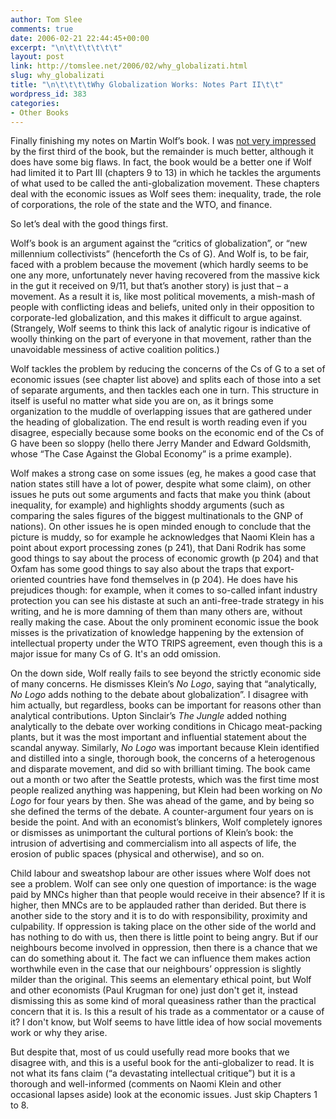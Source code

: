 ```yaml
---
author: Tom Slee
comments: true
date: 2006-02-21 22:44:45+00:00
excerpt: "\n\t\t\t\t\t\t"
layout: post
link: http://tomslee.net/2006/02/why_globalizati.html
slug: why_globalizati
title: "\n\t\t\t\tWhy Globalization Works: Notes Part II\t\t"
wordpress_id: 383
categories:
- Other Books
---
```



				

Finally finishing my notes on Martin Wolf’s book. I was [not
very impressed](http://whimsley.typepad.com/whimsley/2006/01/why_globalizati.html) by the first third of the book, but the remainder is much
better, although it does have some big flaws. In fact, the book would be
a better one if Wolf had limited it to Part III (chapters 9 to 13) in which he
tackles the arguments of what used to be called the anti-globalization
movement. These chapters deal with the economic issues as Wolf sees them:
inequality, trade, the role of corporations, the role of the state and the WTO,
and finance.





So let’s deal with the good things first. 




Wolf’s book is an argument against the “critics of
globalization”, or “new millennium collectivists” (henceforth the Cs of G). And
Wolf is, to be fair, faced with a problem because the movement (which hardly
seems to be one any more, unfortunately never having recovered from the massive
kick in the gut it received on 9/11, but that’s another story) is just that – a
movement. As a result it is, like most political movements, a mish-mash of
people with conflicting ideas and beliefs, united only in their opposition to
corporate-led globalization, and this makes it difficult to argue against. (Strangely,
Wolf seems to think this lack of analytic rigour is indicative of woolly
thinking on the part of everyone in that movement, rather than the unavoidable
messiness of active coalition politics.)




Wolf tackles the problem by reducing the concerns of the Cs
of G to a set of economic issues (see chapter list above) and splits each of
those into a set of separate arguments, and then tackles each one in turn. This
structure in itself is useful no matter what side you are on, as it brings some
organization to the muddle of overlapping issues that are gathered under the heading of
globalization. The end result is worth reading even if you disagree, especially
because some books on the economic end of the Cs of G have been so sloppy
(hello there Jerry Mander and Edward Goldsmith, whose “The Case Against the
Global Economy” is a prime example). 




Wolf makes a strong case on some issues (eg, he makes a good
case that nation states still have a lot of power, despite what some claim), on
other issues he puts out some arguments and facts that make you think (about
inequality, for example) and highlights shoddy arguments (such as comparing the
sales figures of the biggest multinationals to the GNP of nations). On other issues
he is open minded enough to conclude that the picture is muddy, so for example
he acknowledges that Naomi Klein has a point about export processing zones (p
241), that Dani Rodrik has some good things to say about the process of
economic growth (p 204) and that Oxfam has some good things to say also about
the traps that export-oriented countries have fond themselves in (p 204). He
does have his prejudices though: for example, when it comes to so-called infant
industry protection you can see his distaste at such an anti-free-trade
strategy in his writing, and he is more damning of them than many
others are, without really making the case. About the
only prominent economic issue the book misses is the privatization of knowledge
happening by the extension of intellectual property under the WTO TRIPS
agreement, even though this is a major issue for many Cs of G. It's an odd omission.




On the down side, Wolf really fails to see beyond the
strictly economic side of many concerns. He dismisses Klein’s _No Logo_, saying that “analytically, _No Logo_ adds nothing to the debate about
globalization”. I disagree with him actually, but regardless, books can be
important for reasons other than analytical contributions. Upton Sinclair’s
_The Jungle_ added nothing analytically to the debate over
working conditions in Chicago meat-packing plants, but it was the most
important and influential statement about the scandal anyway. Similarly, _No Logo_ was important because Klein
identified and distilled into a single, thorough book, the concerns of a
heterogenous and disparate movement, and did so with brilliant timing. The book
came out a month or two after the Seattle protests, which was the first time most people realized anything was happening,
but Klein had been working on _No Logo_
for four years by then. She was ahead of the game, and by being so she defined
the terms of the debate. A counter-argument four years
on is beside the point. And with an economist’s blinkers, Wolf completely
ignores or dismisses as unimportant the cultural portions of Klein’s book:
the intrusion of advertising and commercialism into all aspects of life, the
erosion of public spaces (physical and otherwise), and so on.





Child labour and sweatshop labour are other issues where
Wolf does not see a problem. Wolf can see only one question of importance: is
the wage paid by MNCs higher than that people would receive in their absence?
If it is higher, then MNCs are to be applauded rather than derided. But there
is another side to the story and it is to do with responsibility, proximity and
culpability. If oppression is taking place on the other side of the world and
has nothing to do with us, then there is little point to being angry. But if
our neighbours become involved in oppression, then there is a chance that we can do something
about it. The fact we can influence them makes action worthwhile even in the case that our neighbours’ oppression
is slightly milder than the original. This seems an elementary ethical
point, but Wolf and other economists (Paul Krugman for one) just don't get it, instead dismissing this as
some kind of moral queasiness rather than the practical concern that it is. Is this a result of his trade as a commentator or a cause of it? I don't know, but Wolf seems to have little idea of how social movements work or why they arise.  





But despite that, most of us could usefully read more books that we disagree
with, and this is a useful book for the anti-globalizer to read. It is not what
its fans claim (“a devastating intellectual critique”) but it is a thorough and
well-informed (comments on Naomi Klein and other occasional lapses aside) look at the economic issues. Just skip Chapters 1 to 8. 


		
